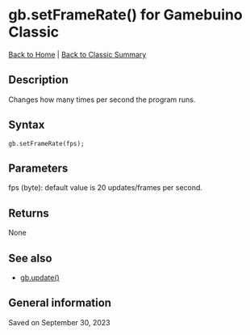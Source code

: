 
# gb.setFrameRate() for Gamebuino Classic

[Back to Home](./../../../README.MD) | [Back to Classic Summary](./README.MD)

## Description

Changes how many times per second the program runs.

## Syntax

```
gb.setFrameRate(fps);
```

## Parameters

fps (byte): default value is 20 updates/frames per second.

## Returns

None

## See also

- [gb.update()](./gb-update.md)

## General information

Saved on September 30, 2023
